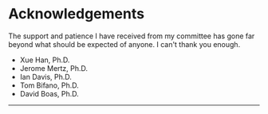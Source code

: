 # Acknowledgements

The support and patience I have received from my committee has gone far beyond what should be expected of anyone. I can't thank you enough.
- Xue Han, Ph.D.
- Jerome Mertz, Ph.D.
- Ian Davis, Ph.D.
- Tom Bifano, Ph.D.
- David Boas, Ph.D.



***
